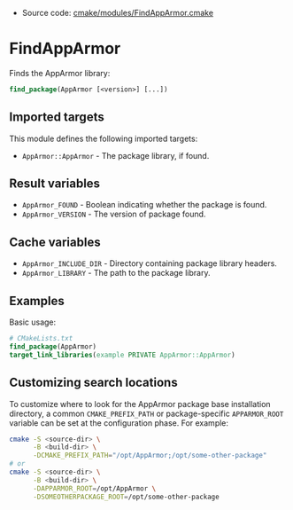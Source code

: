 <!-- This is auto-generated file. -->
* Source code: [cmake/modules/FindAppArmor.cmake](https://github.com/petk/php-build-system/blob/master/cmake/cmake/modules/FindAppArmor.cmake)

# FindAppArmor

Finds the AppArmor library:

```cmake
find_package(AppArmor [<version>] [...])
```

## Imported targets

This module defines the following imported targets:

* `AppArmor::AppArmor` - The package library, if found.

## Result variables

* `AppArmor_FOUND` - Boolean indicating whether the package is found.
* `AppArmor_VERSION` - The version of package found.

## Cache variables

* `AppArmor_INCLUDE_DIR` - Directory containing package library headers.
* `AppArmor_LIBRARY` - The path to the package library.

## Examples

Basic usage:

```cmake
# CMakeLists.txt
find_package(AppArmor)
target_link_libraries(example PRIVATE AppArmor::AppArmor)
```

## Customizing search locations

To customize where to look for the AppArmor package base
installation directory, a common `CMAKE_PREFIX_PATH` or
package-specific `APPARMOR_ROOT` variable can be set at
the configuration phase. For example:

```sh
cmake -S <source-dir> \
      -B <build-dir> \
      -DCMAKE_PREFIX_PATH="/opt/AppArmor;/opt/some-other-package"
# or
cmake -S <source-dir> \
      -B <build-dir> \
      -DAPPARMOR_ROOT=/opt/AppArmor \
      -DSOMEOTHERPACKAGE_ROOT=/opt/some-other-package
```
